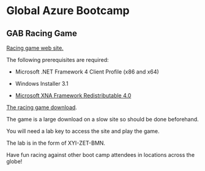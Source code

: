 # Global Azure Bootcamp #

## GAB Racing Game ##

[Racing game web site.](http://gabracing.azurewebsites.net/)
 
The following prerequisites are required:

- Microsoft .NET Framework 4 Client Profile (x86 and x64)

- Windows Installer 3.1

- [Microsoft XNA Framework Redistributable 4.0](http://www.microsoft.com/en-us/download/details.aspx?id=20914)    

[The racing game download](https://gabracinglab2017.blob.core.windows.net/game/publish.htm).

The game is a large download on a slow site so should be done beforehand.

You will need a lab key to access the site and play the game. 

The lab is in the form of XYI-ZET-BMN. 

Have fun racing against other boot camp attendees in locations across the globe!
